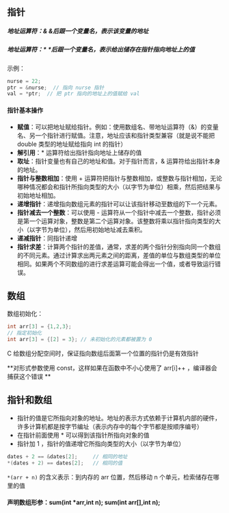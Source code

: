## 指针

##### 地址运算符：&  &后跟一个变量名，表示该变量的地址

##### 地址运算符：*   *后跟一个变量名，表示给出储存在指针指向地址上的值

示例：

```c
nurse = 22;
ptr = &nurse;  // 指向 nurse 指针
val = *ptr;  // 把 ptr 指向的地址上的值赋给 val
```

#### 指针基本操作

- **赋值**：可以把地址赋给指针。例如：使用数组名、带地址运算符（&）的变量名、另一个指针进行赋值。注意，地址应该和指针类型兼容（就是说不能把 double 类型的地址赋给指向 int 的指针）
- **解引用**：* 运算符给出指针指向地址上储存的值
- **取址**：指针变量也有自己的地址和值。对于指针而言，& 运算符给出指针本身的地址。
- **指针与整数相加**：使用 + 运算符把指针与整数相加，或整数与指针相加，无论哪种情况都会和指针所指向类型的大小（以字节为单位）相乘，然后把结果与初始地址相加。
- **递增指针**：递增指向数组元素的指针可以让该指针移动至数组的下一个元素。
- **指针减去一个整数**：可以使用 - 运算符从一个指针中减去一个整数，指针必须是第一个运算对象，整数是第二个运算对象。该整数将乘以指针指向类型的大小（以字节为单位），然后用初始地址减去乘积。
- **递减指针**：同指针递增
- **指针求差**：计算两个指针的差值，通常，求差的两个指针分别指向同一个数组的不同元素。通过计算求出两元素之间的距离，差值的单位与数组类型的单位相同。如果两个不同数组的进行求差运算可能会得出一个值，或者导致运行错误。

## 数组

数组初始化：

```c
int arr[3] = {1,2,3};
// 指定初始化
int arr[3] = {[2] = 3}; // 未初始化的元素都被置为 0
```

C 给数组分配空间时，保证指向数组后面第一个位置的指针仍是有效指针

**对形式参数使用 const，这样如果在函数中不小心使用了 arr[i]++ ，编译器会捕获这个错误 **

## 指针和数组

- 指针的值是它所指向对象的地址。地址的表示方式依赖于计算机内部的硬件，许多计算机都是按字节编址（表示内存中的每个字节都是按顺序编号）
- 在指针前面使用 * 可以得到该指针所指向对象的值
- 指针加 1 ，指针的值递增它所指向类型的大小（以字节为单位）

```c
dates + 2 == &dates[2]; 	// 相同的地址
*(dates + 2) == dates[2];	// 相同的值    
```

`*(arr + n)` 的含义表示：到内存的 arr 位置，然后移动 n 个单元，检索储存在哪里的值

#### 声明数组形参：sum(int *arr,int n); sum(int arr[],int n);

